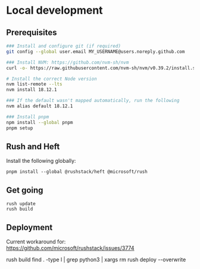 # Local development

## Prerequisites
```bash
### Install and configure git (if required)
git config --global user.email MY_USERNAME@users.noreply.github.com

### Install NVM: https://github.com/nvm-sh/nvm
curl -o- https://raw.githubusercontent.com/nvm-sh/nvm/v0.39.2/install.sh | bash

# Install the correct Node version
nvm list-remote --lts
nvm install 18.12.1

### If the default wasn't mapped automatically, run the following
nvm alias default 18.12.1

### Install pnpm
npm install --global pnpm
pnpm setup
```

## Rush and Heft
Install the following globally:
```
pnpm install --global @rushstack/heft @microsoft/rush
```

## Get going
```
rush update
rush build
```

## Deployment
Current workaround for: https://github.com/microsoft/rushstack/issues/3774

rush build
find . -type l | grep python3 | xargs rm
rush deploy --overwrite
